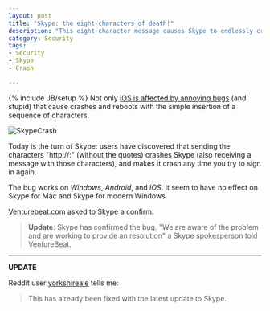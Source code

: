 ```yaml
---
layout: post
title: "Skype: the eight-characters of death!"
description: "This eight-character message causes Skype to endlessly crash"
category: Security
tags: 
- Security
- Skype
- Crash

---
```

{% include JB/setup %}
Not only [iOS is affected by annoying bugs](http://www.andreafortuna.org/security/2015/05/29/ios-imessage-crash/) (and stupid) that cause crashes and reboots with the simple insertion of a sequence of characters.

![SkypeCrash](http://venturebeat.com/wp-content/uploads/2015/06/skype_bug_autocrash.png)
<!-- more -->

Today is the turn of Skype: users have discovered that sending the characters "http://:" (without the quotes) crashes Skype (also receiving a message with those characters), and makes it crash any time you try to sign in again.

The bug works on *Windows*, *Android*, and *iOS*. 
It seem to have no effect on Skype for Mac and Skype for modern Windows.

[Venturebeat.com](http://venturebeat.com/2015/06/02/these-8-characters-crash-skype-and-once-theyre-in-your-chat-history-the-app-cant-start/) asked to Skype a confirm:

>**Update**: Skype has confirmed the bug. "We are aware of the problem and are working to provide an resolution" a Skype spokesperson told VentureBeat.

<hr/>

<a name="update">**UPDATE**</a>

Reddit user [yorkshireale](http://www.reddit.com/user/yorkshireale) tells me:

>This has already been fixed with the latest update to Skype.